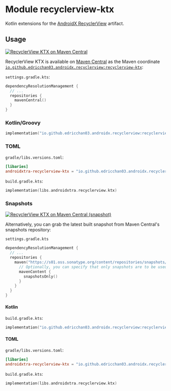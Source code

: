# Module recyclerview-ktx

Kotlin extensions for
the [AndroidX RecyclerView](https://developer.android.com/jetpack/androidx/releases/recyclerview)
artifact.

## Usage

<a href="https://central.sonatype.com/artifact/io.github.edricchan03.androidx.recyclerview/recyclerview-ktx"><img src="https://img.shields.io/maven-central/v/io.github.edricchan03.androidx.recyclerview/recyclerview-ktx?style=for-the-badge&logo=apachemaven&logoColor=%23C71A36&label=Maven%20Central" alt="RecyclerView KTX on Maven Central"></a>

RecyclerView KTX is available on [Maven Central](https://central.sonatype.com/) as the Maven
coordinate [
`io.github.edricchan03.androidx.recyclerview:recyclerview-ktx`](https://central.sonatype.com/artifact/io.github.edricchan03.androidx.recyclerview/recyclerview-ktx):

`settings.gradle.kts`:

```kotlin
dependencyResolutionManagement {
  // ...
  repositories {
    mavenCentral()
  }
}
```

### Kotlin/Groovy

```kotlin
implementation("io.github.edricchan03.androidx.recyclerview:recyclerview-ktx:0.1.0")
```

### TOML

`gradle/libs.versions.toml`:

```toml
[libaries]
androidxtra-recyclerview-ktx = "io.github.edricchan03.androidx.recyclerview:recyclerview-ktx:0.1.0"
```

`build.gradle.kts`:

```kotlin
implementation(libs.androidxtra.recyclerview.ktx)
```

### Snapshots

<a href="https://s01.oss.sonatype.org/content/repositories/snapshots/io/github/edricchan03/androidx/recyclerview/recyclerview-ktx/"><img src="https://img.shields.io/maven-metadata/v?metadataUrl=https%3A%2F%2Fs01.oss.sonatype.org%2Fcontent%2Frepositories%2Fsnapshots%2Fio%2Fgithub%2Fedricchan03%2Fandroidx%2Frecyclerview%2Frecyclerview-ktx%2Fmaven-metadata.xml&style=for-the-badge&logo=apachemaven&logoColor=%23C71A36&label=Maven%20Central%20(snapshots)" alt="RecyclerView KTX on Maven Central (snapshot)"></a>

Alternatively, you can grab the latest built snapshot from Maven Central's snapshots
repository:

`settings.gradle.kts`

```kotlin
dependencyResolutionManagement {
  // ...
  repositories {
    maven("https://s01.oss.sonatype.org/content/repositories/snapshots/") {
      // Optionally, you can specify that only snapshots are to be used
      mavenContent {
        snapshotsOnly()
      }
    }
  }
}
```

#### Kotlin

`build.gradle.kts`:

```kotlin
implementation("io.github.edricchan03.androidx.recyclerview:recyclerview-ktx:0.1.0-SNAPSHOT")
```

#### TOML

`gradle/libs.versions.toml`:

```toml
[libaries]
androidxtra-recyclerview-ktx = "io.github.edricchan03.androidx.recyclerview:recyclerview-ktx:0.1.0-SNAPSHOT"
```

`build.gradle.kts`:

```kotlin
implementation(libs.androidxtra.recyclerview.ktx)
```
